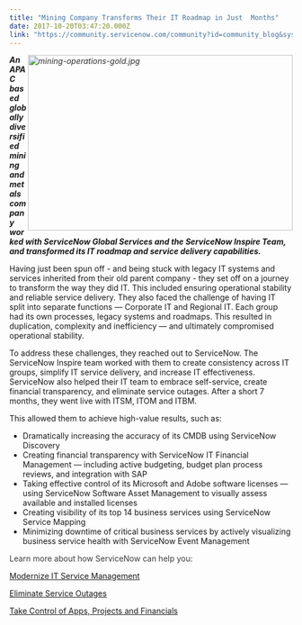```yaml
---
title: "Mining Company Transforms Their IT Roadmap in Just  Months"
date: 2017-10-20T03:47:20.000Z
link: "https://community.servicenow.com/community?id=community_blog&sys_id=dd9c2ee1dbd0dbc01dcaf3231f96192d"
---
```

<p><span style="color: #303030;"><em><img  alt="mining-operations-gold.jpg" class="image-1 jive-image" height="311" src="a6554c86db581304b322f4621f961949.iix" style="width: 471px; height: 311.339px; float: right;" width="471"/></em></span><strong><em>An APAC based globally diversified mining and metals company worked with ServiceNow Global Services and the ServiceNow Inspire Team, and transformed its IT roadmap and service delivery capabilities.</em></strong></p><p></p><p>Having just been spun off - and being stuck with legacy IT systems and services inherited from their old parent company - they set off on a journey to transform the way they did IT. This included ensuring operational stability and reliable service delivery. They also faced the challenge of having IT split into separate functions — Corporate IT and Regional IT. Each group had its own processes, legacy systems and roadmaps. This resulted in duplication, complexity and inefficiency — and ultimately compromised operational stability.</p><p></p><p>To address these challenges, they reached out to ServiceNow. The ServiceNow Inspire team worked with them to create consistency across IT groups, simplify IT service delivery, and increase IT effectiveness. ServiceNow also helped their IT team to embrace self-service, create financial transparency, and eliminate service outages. After a short 7 months, they went live with ITSM, ITOM and ITBM.</p><p></p><p>This allowed them to achieve high-value results, such as:</p><ul><li>Dramatically increasing the accuracy of its CMDB using ServiceNow Discovery</li><li>Creating financial transparency with ServiceNow IT Financial Management — including active budgeting, budget plan process reviews, and integration with SAP</li><li>Taking effective control of its Microsoft and Adobe software licenses — using ServiceNow Software Asset Management to visually assess available and installed licenses</li><li>Creating visibility of its top 14 business services using ServiceNow Service Mapping</li><li>Minimizing downtime of critical business services by actively visualizing business service health with ServiceNow Event Management</li></ul><p></p><p><span style="color: #3d3d3d;">Learn more about how ServiceNow can help you:</span></p><p><a title="ww.servicenow.com/solutions/improve-it-service-delivery.html" href="https://www.servicenow.com/solutions/improve-it-service-delivery.html">Modernize IT Service Management</a></p><p><a title="ww.servicenow.com/solutions/prevent-service-outages.html" href="https://www.servicenow.com/solutions/prevent-service-outages.html">Eliminate Service Outages</a></p><p><a title="ww.servicenow.com/solutions/align-it-demand-to-business-strategy.html" href="https://www.servicenow.com/solutions/align-it-demand-to-business-strategy.html">Take Control of Apps, Projects and Financials</a></p>